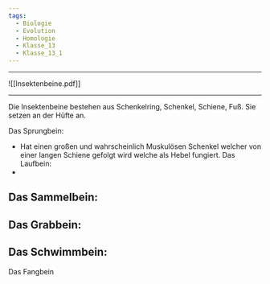 ```yaml
---
tags:
  - Biologie
  - Evolution
  - Homologie
  - Klasse_13
  - Klasse_13_1
---
```


---

![[Insektenbeine.pdf]]

---
Die Insektenbeine bestehen aus Schenkelring, Schenkel, Schiene, Fuß. Sie setzen an der Hüfte an.

Das Sprungbein:
- Hat einen großen und wahrscheinlich Muskulösen Schenkel welcher von einer langen Schiene gefolgt wird welche als Hebel fungiert.
Das Laufbein:
- 
Das Sammelbein:
- 
Das Grabbein:
- 
Das Schwimmbein:
- 
Das Fangbein


